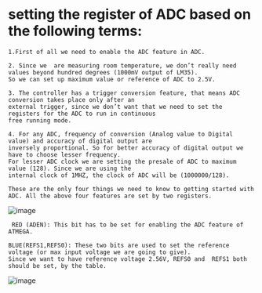 # setting the register of ADC based on the following terms:

    1.First of all we need to enable the ADC feature in ADC.

    2. Since we  are measuring room temperature, we don’t really need values beyond hundred degrees (1000mV output of LM35).
    So we can set up maximum value or reference of ADC to 2.5V.
    
    3. The controller has a trigger conversion feature, that means ADC conversion takes place only after an 
    external trigger, since we don’t want that we need to set the registers for the ADC to run in continuous
    free running mode.

    4. For any ADC, frequency of conversion (Analog value to Digital value) and accuracy of digital output are 
    inversely proportional. So for better accuracy of digital output we have to choose lesser frequency. 
    For lesser ADC clock we are setting the presale of ADC to maximum value (128). Since we are using the 
    internal clock of 1MHZ, the clock of ADC will be (1000000/128).

    These are the only four things we need to know to getting started with ADC. All the above four features are set by two registers.
    
   ![image](https://user-images.githubusercontent.com/81420042/144307597-17cd8ec6-6860-49c6-beb9-8eaa198b7588.png)
     
     RED (ADEN): This bit has to be set for enabling the ADC feature of ATMEGA.

    BLUE(REFS1,REFS0): These two bits are used to set the reference voltage (or max input voltage we are going to give).
    Since we want to have reference voltage 2.56V, REFS0 and  REFS1 both should be set, by the table.

   ![image](https://user-images.githubusercontent.com/81420042/144307793-1c613b96-f1be-46be-b53a-788a7ba785e4.png)

    

